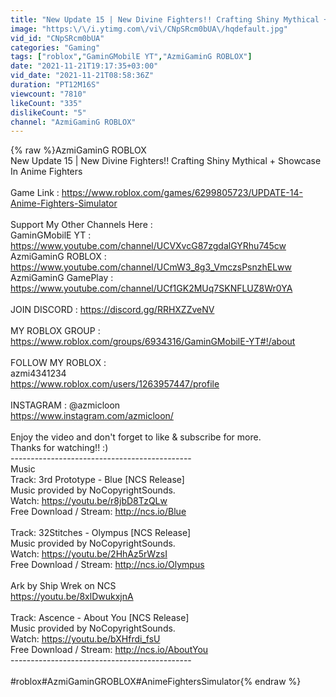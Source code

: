 ```yaml
---
title: "New Update 15 | New Divine Fighters!! Crafting Shiny Mythical + Showcase In Anime Fighters"
image: "https:\/\/i.ytimg.com\/vi\/CNpSRcm0bUA\/hqdefault.jpg"
vid_id: "CNpSRcm0bUA"
categories: "Gaming"
tags: ["roblox","GaminGMobilE YT","AzmiGaminG ROBLOX"]
date: "2021-11-21T19:17:35+03:00"
vid_date: "2021-11-21T08:58:36Z"
duration: "PT12M16S"
viewcount: "7810"
likeCount: "335"
dislikeCount: "5"
channel: "AzmiGaminG ROBLOX"
---
```

{% raw %}AzmiGaminG ROBLOX<br />New Update 15 | New Divine Fighters!! Crafting Shiny Mythical + Showcase In Anime Fighters <br /><br />Game Link : <a rel="nofollow" target="blank" href="https://www.roblox.com/games/6299805723/UPDATE-14-Anime-Fighters-Simulator">https://www.roblox.com/games/6299805723/UPDATE-14-Anime-Fighters-Simulator</a><br /><br />Support My Other Channels Here : <br />GaminGMobilE YT : <br /><a rel="nofollow" target="blank" href="https://www.youtube.com/channel/UCVXvcG87zgdalGYRhu745cw">https://www.youtube.com/channel/UCVXvcG87zgdalGYRhu745cw</a><br />AzmiGaminG ROBLOX : <br /><a rel="nofollow" target="blank" href="https://www.youtube.com/channel/UCmW3_8g3_VmczsPsnzhELww">https://www.youtube.com/channel/UCmW3_8g3_VmczsPsnzhELww</a><br />AzmiGaminG GamePlay : <br /><a rel="nofollow" target="blank" href="https://www.youtube.com/channel/UCf1GK2MUq7SKNFLUZ8Wr0YA">https://www.youtube.com/channel/UCf1GK2MUq7SKNFLUZ8Wr0YA</a><br /><br />JOIN DISCORD : <a rel="nofollow" target="blank" href="https://discord.gg/RRHXZZveNV">https://discord.gg/RRHXZZveNV</a><br /><br />MY ROBLOX GROUP : <br /><a rel="nofollow" target="blank" href="https://www.roblox.com/groups/6934316/GaminGMobilE-YT#!/about">https://www.roblox.com/groups/6934316/GaminGMobilE-YT#!/about</a><br /><br />FOLLOW MY ROBLOX : <br />azmi4341234<br /><a rel="nofollow" target="blank" href="https://www.roblox.com/users/1263957447/profile">https://www.roblox.com/users/1263957447/profile</a><br /><br />INSTAGRAM : @azmicloon<br /><a rel="nofollow" target="blank" href="https://www.instagram.com/azmicloon/">https://www.instagram.com/azmicloon/</a><br /><br />Enjoy the video and don't forget to like &amp; subscribe for more.<br />Thanks for watching!! :)<br />---------------------------------------------<br /> Music<br />Track: 3rd Prototype - Blue [NCS Release]<br />Music provided by NoCopyrightSounds.<br />Watch: <a rel="nofollow" target="blank" href="https://youtu.be/r8jbD8TzQLw">https://youtu.be/r8jbD8TzQLw</a><br />Free Download / Stream: <a rel="nofollow" target="blank" href="http://ncs.io/Blue">http://ncs.io/Blue</a><br /><br />Track: 32Stitches - Olympus [NCS Release]<br />Music provided by NoCopyrightSounds.<br />Watch: <a rel="nofollow" target="blank" href="https://youtu.be/2HhAz5rWzsI">https://youtu.be/2HhAz5rWzsI</a><br />Free Download / Stream: <a rel="nofollow" target="blank" href="http://ncs.io/Olympus">http://ncs.io/Olympus</a><br /><br />Ark by Ship Wrek on NCS<br /><a rel="nofollow" target="blank" href="https://youtu.be/8xlDwukxjnA">https://youtu.be/8xlDwukxjnA</a><br /><br />Track: Ascence - About You [NCS Release]<br />Music provided by NoCopyrightSounds.<br />Watch: <a rel="nofollow" target="blank" href="https://youtu.be/bXHfrdi_fsU">https://youtu.be/bXHfrdi_fsU</a><br />Free Download / Stream: <a rel="nofollow" target="blank" href="http://ncs.io/AboutYou">http://ncs.io/AboutYou</a><br />---------------------------------------------<br /><br />#roblox#AzmiGaminGROBLOX#AnimeFightersSimulator{% endraw %}
